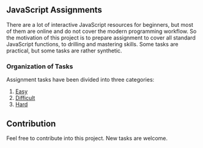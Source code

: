 
## JavaScript Assignments  

There are a lot of interactive JavaScript resources for beginners, but most of them are online and do not cover the modern programming workflow.  So the motivation of this project is to prepare assignment to cover all standard JavaScript functions, to drilling and mastering skills. Some tasks are practical, but some tasks are rather synthetic.
### Organization of Tasks
Assignment tasks have been divided into three categories:

1. [Easy](https://github.com/bilalshahzad139/JavaScript_Assignments/tree/master/1-Easy)
2. [Difficult](https://github.com/bilalshahzad139/JavaScript_Assignments/tree/master/2-Difficult)
3. [Hard](https://github.com/bilalshahzad139/JavaScript_Assignments/tree/master/3-Hard)

## Contribution
Feel free to contribute into this project. New tasks are welcome.
